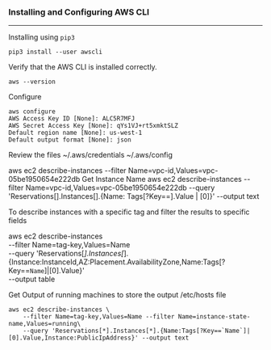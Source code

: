 ### Installing and Configuring AWS CLI
---

Installing using `pip3`
```
pip3 install --user awscli
```
Verify that the AWS CLI is installed correctly.
```
aws --version
```

Configure
```
aws configure
AWS Access Key ID [None]: ALC5R7MFJ
AWS Secret Access Key [None]: qYs1VJ+rt5xmktSLZ
Default region name [None]: us-west-1
Default output format [None]: json
```

Review the files
~/.aws/credentials
~/.aws/config


aws ec2 describe-instances --filter Name=vpc-id,Values=vpc-05be1950654e222db
Get Instance Name
aws ec2 describe-instances --filter Name=vpc-id,Values=vpc-05be1950654e222db --query 'Reservations[].Instances[].{Name: Tags[?Key==].Value | [0]}' --output text


To describe instances with a specific tag and filter the results to specific fields

aws ec2 describe-instances \
    --filter Name=tag-key,Values=Name \
    --query 'Reservations[*].Instances[*].{Instance:InstanceId,AZ:Placement.AvailabilityZone,Name:Tags[?Key==`Name`]|[0].Value}' \
    --output table


Get Output of running machines to store the output /etc/hosts file
```
aws ec2 describe-instances \
    --filter Name=tag-key,Values=Name --filter Name=instance-state-name,Values=running\
    --query 'Reservations[*].Instances[*].{Name:Tags[?Key==`Name`]|[0].Value,Instance:PublicIpAddress}' --output text
```
